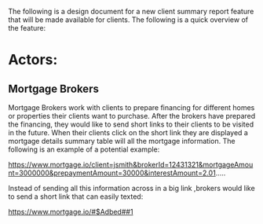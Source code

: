 The following is a design document for a new client summary report feature that will be made available for clients.    The following is a quick overview of the feature:

# Actors: 
## Mortgage Brokers
Mortgage Brokers work with clients to prepare financing for different homes or properties their clients want to purchase.  After the brokers have prepared the financing, they would like to send short links to their clients to be visited in the future.   When their clients click on the short link they are displayed a mortgage details summary table will all the mortgage information.  The following is an example of a potential example:

https://www.mortgage.io/client=jsmith&brokerId=12431321&mortgageAmount=3000000&prepaymentAmount=30000&interestAmount=2.01.....

Instead of sending all this information across in a big link ,brokers would like to send a short link that can easily texted:

https://www.mortgage.io/#$Adbed##1


